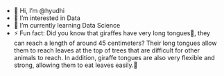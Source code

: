 - 👋 Hi, I’m @hyudhi
- 👀 I’m interested in Data
- 🌱 I’m currently learning Data Science
- ⚡ Fun fact: Did you know that giraffes have very long tongues👀, they can reach a length of around 45 centimeters?
  Their long tongues allow them to reach leaves at the top of trees that are difficult for other animals to reach.
  In addition, giraffe tongues are also very flexible and strong, allowing them to eat leaves easily.👀

<!---
hyudhi/hyudhi is a ✨ special ✨ repository because its `README.md` (this file) appears on your GitHub profile.
You can click the Preview link to take a look at your changes.
--->
